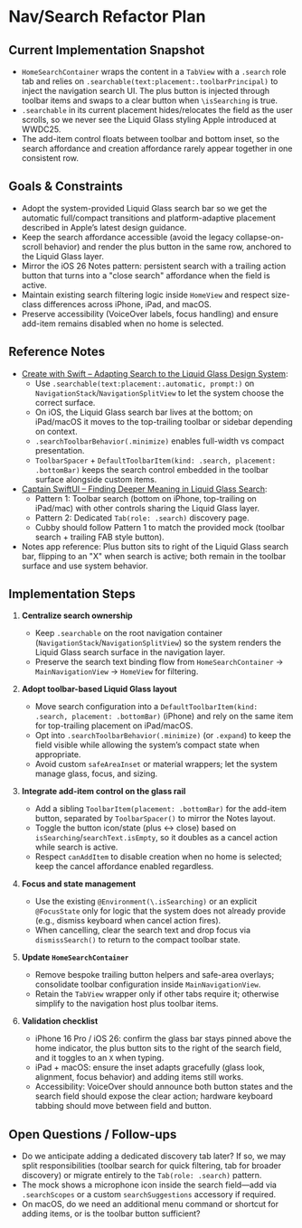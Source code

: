 # Nav/Search Refactor Plan

## Current Implementation Snapshot
- `HomeSearchContainer` wraps the content in a `TabView` with a `.search` role tab and relies on `.searchable(text:placement:.toolbarPrincipal)` to inject the navigation search UI. The plus button is injected through toolbar items and swaps to a clear button when `\isSearching` is true.
- `.searchable` in its current placement hides/relocates the field as the user scrolls, so we never see the Liquid Glass styling Apple introduced at WWDC25.
- The add-item control floats between toolbar and bottom inset, so the search affordance and creation affordance rarely appear together in one consistent row.

## Goals & Constraints
- Adopt the system-provided Liquid Glass search bar so we get the automatic full/compact transitions and platform-adaptive placement described in Apple’s latest design guidance.
- Keep the search affordance accessible (avoid the legacy collapse-on-scroll behavior) and render the plus button in the same row, anchored to the Liquid Glass layer.
- Mirror the iOS 26 Notes pattern: persistent search with a trailing action button that turns into a "close search" affordance when the field is active.
- Maintain existing search filtering logic inside `HomeView` and respect size-class differences across iPhone, iPad, and macOS.
- Preserve accessibility (VoiceOver labels, focus handling) and ensure add-item remains disabled when no home is selected.

## Reference Notes
- [Create with Swift – Adapting Search to the Liquid Glass Design System](https://www.createwithswift.com/adapting-search-to-the-liquid-glass-design-system/):
  - Use `.searchable(text:placement:.automatic, prompt:)` on `NavigationStack`/`NavigationSplitView` to let the system choose the correct surface.
  - On iOS, the Liquid Glass search bar lives at the bottom; on iPad/macOS it moves to the top-trailing toolbar or sidebar depending on context.
  - `.searchToolbarBehavior(.minimize)` enables full-width vs compact presentation.
  - `ToolbarSpacer` + `DefaultToolbarItem(kind: .search, placement: .bottomBar)` keeps the search control embedded in the toolbar surface alongside custom items.
- [Captain SwiftUI – Finding Deeper Meaning in Liquid Glass Search](Jul 6 2025):
  - Pattern 1: Toolbar search (bottom on iPhone, top-trailing on iPad/mac) with other controls sharing the Liquid Glass layer.
  - Pattern 2: Dedicated `Tab(role: .search)` discovery page.
  - Cubby should follow Pattern 1 to match the provided mock (toolbar search + trailing FAB style button).
- Notes app reference: Plus button sits to right of the Liquid Glass search bar, flipping to an "X" when search is active; both remain in the toolbar surface and use system behavior.

## Implementation Steps
1. **Centralize search ownership**
   - Keep `.searchable` on the root navigation container (`NavigationStack`/`NavigationSplitView`) so the system renders the Liquid Glass search surface in the navigation layer.
   - Preserve the search text binding flow from `HomeSearchContainer` → `MainNavigationView` → `HomeView` for filtering.

2. **Adopt toolbar-based Liquid Glass layout**
   - Move search configuration into a `DefaultToolbarItem(kind: .search, placement: .bottomBar)` (iPhone) and rely on the same item for top-trailing placement on iPad/macOS.
   - Opt into `.searchToolbarBehavior(.minimize)` (or `.expand`) to keep the field visible while allowing the system’s compact state when appropriate.
   - Avoid custom `safeAreaInset` or material wrappers; let the system manage glass, focus, and sizing.

3. **Integrate add-item control on the glass rail**
   - Add a sibling `ToolbarItem(placement: .bottomBar)` for the add-item button, separated by `ToolbarSpacer()` to mirror the Notes layout.
   - Toggle the button icon/state (plus ↔ close) based on `isSearching`/`searchText.isEmpty`, so it doubles as a cancel action while search is active.
   - Respect `canAddItem` to disable creation when no home is selected; keep the cancel affordance enabled regardless.

4. **Focus and state management**
   - Use the existing `@Environment(\.isSearching)` or an explicit `@FocusState` only for logic that the system does not already provide (e.g., dismiss keyboard when cancel action fires).
   - When cancelling, clear the search text and drop focus via `dismissSearch()` to return to the compact toolbar state.

5. **Update `HomeSearchContainer`**
   - Remove bespoke trailing button helpers and safe-area overlays; consolidate toolbar configuration inside `MainNavigationView`.
   - Retain the `TabView` wrapper only if other tabs require it; otherwise simplify to the navigation host plus toolbar items.

6. **Validation checklist**
   - iPhone 16 Pro / iOS 26: confirm the glass bar stays pinned above the home indicator, the plus button sits to the right of the search field, and it toggles to an `X` when typing.
   - iPad + macOS: ensure the inset adapts gracefully (glass look, alignment, focus behavior) and adding items still works.
   - Accessibility: VoiceOver should announce both button states and the search field should expose the clear action; hardware keyboard tabbing should move between field and button.

## Open Questions / Follow-ups
- Do we anticipate adding a dedicated discovery tab later? If so, we may split responsibilities (toolbar search for quick filtering, tab for broader discovery) or migrate entirely to the `Tab(role: .search)` pattern.
- The mock shows a microphone icon inside the search field—add via `.searchScopes` or a custom `searchSuggestions` accessory if required.
- On macOS, do we need an additional menu command or shortcut for adding items, or is the toolbar button sufficient?
